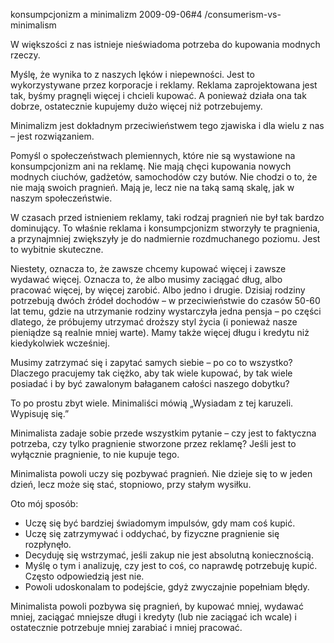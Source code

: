 konsumpcjonizm a minimalizm
2009-09-06#4
/consumerism-vs-minimalism

W większości z nas istnieje nieświadoma potrzeba do kupowania modnych rzeczy.

Myślę, że wynika to z naszych lęków i niepewności. Jest to wykorzystywane przez korporacje i reklamy. Reklama zaprojektowana jest tak, byśmy pragnęli więcej i chcieli kupować. A ponieważ działa ona tak dobrze, ostatecznie kupujemy dużo więcej niż potrzebujemy.

Minimalizm jest dokładnym przeciwieństwem tego zjawiska i dla wielu z nas &#8211; jest rozwiązaniem.

Pomyśl o społeczeństwach plemiennych, które nie są wystawione na konsumpcjonizm ani na reklamę. Nie mają chęci kupowania nowych modnych ciuchów, gadżetów, samochodów czy butów. Nie chodzi o to, że nie mają swoich pragnień. Mają je, lecz nie na taką samą skalę, jak w naszym społeczeństwie.

W czasach przed istnieniem reklamy, taki rodzaj pragnień nie był tak bardzo dominujący. To właśnie reklama i konsumpcjonizm stworzyły te pragnienia, a przynajmniej zwiększyły je do nadmiernie rozdmuchanego poziomu. Jest to wybitnie skuteczne.

Niestety, oznacza to, że zawsze chcemy kupować więcej i zawsze wydawać więcej. Oznacza to, że albo musimy zaciągać dług, albo pracować więcej, by więcej zarobić. Albo jedno i drugie. Dzisiaj rodziny potrzebują dwóch źródeł dochodów &#8211; w przeciwieństwie do czasów 50-60 lat temu, gdzie na utrzymanie rodziny wystarczyła jedna pensja &#8211; po części dlatego, że próbujemy utrzymać droższy styl życia (i ponieważ nasze pieniądze są realnie mniej warte). Mamy także więcej długu i kredytu niż kiedykolwiek wcześniej.

Musimy zatrzymać się i zapytać samych siebie &#8211; po co to wszystko? Dlaczego pracujemy tak ciężko, aby tak wiele kupować, by tak wiele posiadać i by być zawalonym bałaganem całości naszego dobytku?

To po prostu zbyt wiele. Minimaliści mówią &#8222;Wysiadam z tej karuzeli. Wypisuję się.&#8221;

Minimalista zadaje sobie przede wszystkim pytanie &#8211; czy jest to faktyczna potrzeba, czy tylko pragnienie stworzone przez reklamę? Jeśli jest to wyłącznie pragnienie, to nie kupuje tego.

Minimalista powoli uczy się pozbywać pragnień. Nie dzieje się to w jeden dzień, lecz może się stać, stopniowo, przy stałym wysiłku.

Oto mój sposób:

* Uczę się być bardziej świadomym impulsów, gdy mam coś kupić.
* Uczę się zatrzymywać i oddychać, by fizyczne pragnienie się rozpłynęło.
* Decyduję się wstrzymać, jeśli zakup nie jest absolutną koniecznością.
* Myślę o tym i analizuję, czy jest to coś, co naprawdę potrzebuję kupić. Często odpowiedzią jest nie.
* Powoli udoskonalam to podejście, gdyż zwyczajnie popełniam błędy.

Minimalista powoli pozbywa się pragnień, by kupować mniej, wydawać mniej, zaciągać mniejsze długi i kredyty (lub nie zaciągać ich wcale) i ostatecznie potrzebuje mniej zarabiać i mniej pracować.
